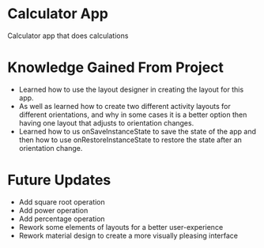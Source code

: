 # Calculator App
 Calculator app that does calculations 
# Knowledge Gained From Project
* Learned how to use the layout designer in creating the layout for this app. 
* As well as learned how to create two different activity layouts for different orientations, and why in some cases it is a better option then having one layout that adjusts to orientation changes. 
* Learned how to us onSaveInstanceState to save the state of the app and then how to use onRestoreInstanceState to restore the state after an orientation change. 
# Future Updates  
* Add square root operation 
* Add power operation 
* Add percentage operation  
* Rework some elements of layouts for a better  user-experience
* Rework material design to create a more visually pleasing interface 
